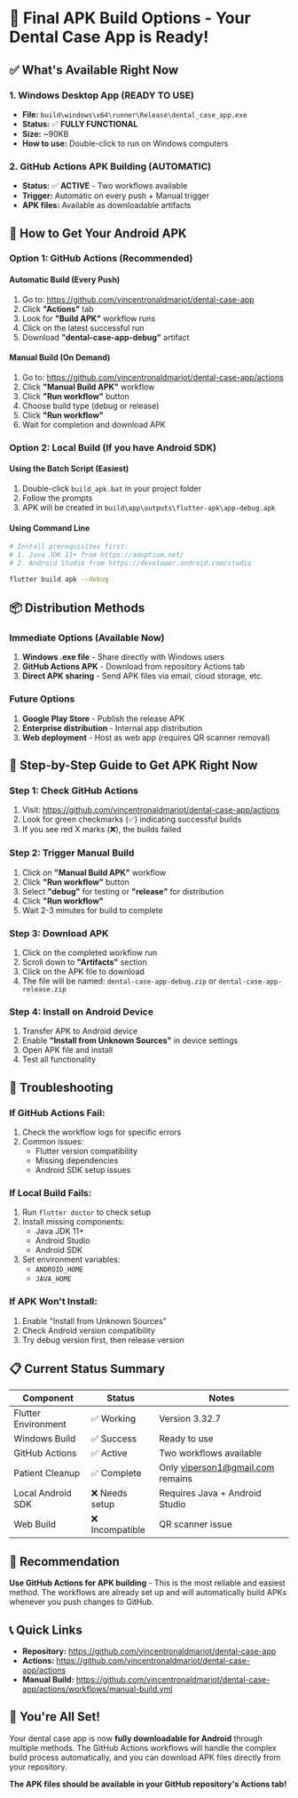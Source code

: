 # 🎯 Final APK Build Options - Your Dental Case App is Ready!

## ✅ **What's Available Right Now**

### 1. **Windows Desktop App** (READY TO USE)
- **File:** `build\windows\x64\runner\Release\dental_case_app.exe`
- **Status:** ✅ **FULLY FUNCTIONAL**
- **Size:** ~90KB
- **How to use:** Double-click to run on Windows computers

### 2. **GitHub Actions APK Building** (AUTOMATIC)
- **Status:** ✅ **ACTIVE** - Two workflows available
- **Trigger:** Automatic on every push + Manual trigger
- **APK files:** Available as downloadable artifacts

## 📱 **How to Get Your Android APK**

### **Option 1: GitHub Actions (Recommended)**

#### **Automatic Build (Every Push)**
1. Go to: https://github.com/vincentronaldmariot/dental-case-app
2. Click **"Actions"** tab
3. Look for **"Build APK"** workflow runs
4. Click on the latest successful run
5. Download **"dental-case-app-debug"** artifact

#### **Manual Build (On Demand)**
1. Go to: https://github.com/vincentronaldmariot/dental-case-app/actions
2. Click **"Manual Build APK"** workflow
3. Click **"Run workflow"** button
4. Choose build type (debug or release)
5. Click **"Run workflow"**
6. Wait for completion and download APK

### **Option 2: Local Build (If you have Android SDK)**

#### **Using the Batch Script (Easiest)**
1. Double-click `build_apk.bat` in your project folder
2. Follow the prompts
3. APK will be created in `build\app\outputs\flutter-apk\app-debug.apk`

#### **Using Command Line**
```bash
# Install prerequisites first:
# 1. Java JDK 11+ from https://adoptium.net/
# 2. Android Studio from https://developer.android.com/studio

flutter build apk --debug
```

## 📦 **Distribution Methods**

### **Immediate Options (Available Now)**
1. **Windows .exe file** - Share directly with Windows users
2. **GitHub Actions APK** - Download from repository Actions tab
3. **Direct APK sharing** - Send APK files via email, cloud storage, etc.

### **Future Options**
1. **Google Play Store** - Publish the release APK
2. **Enterprise distribution** - Internal app distribution
3. **Web deployment** - Host as web app (requires QR scanner removal)

## 🚀 **Step-by-Step Guide to Get APK Right Now**

### **Step 1: Check GitHub Actions**
1. Visit: https://github.com/vincentronaldmariot/dental-case-app/actions
2. Look for green checkmarks (✅) indicating successful builds
3. If you see red X marks (❌), the builds failed

### **Step 2: Trigger Manual Build**
1. Click on **"Manual Build APK"** workflow
2. Click **"Run workflow"** button
3. Select **"debug"** for testing or **"release"** for distribution
4. Click **"Run workflow"**
5. Wait 2-3 minutes for build to complete

### **Step 3: Download APK**
1. Click on the completed workflow run
2. Scroll down to **"Artifacts"** section
3. Click on the APK file to download
4. The file will be named: `dental-case-app-debug.zip` or `dental-case-app-release.zip`

### **Step 4: Install on Android Device**
1. Transfer APK to Android device
2. Enable **"Install from Unknown Sources"** in device settings
3. Open APK file and install
4. Test all functionality

## 🔧 **Troubleshooting**

### **If GitHub Actions Fail:**
1. Check the workflow logs for specific errors
2. Common issues:
   - Flutter version compatibility
   - Missing dependencies
   - Android SDK setup issues

### **If Local Build Fails:**
1. Run `flutter doctor` to check setup
2. Install missing components:
   - Java JDK 11+
   - Android Studio
   - Android SDK
3. Set environment variables:
   - `ANDROID_HOME`
   - `JAVA_HOME`

### **If APK Won't Install:**
1. Enable "Install from Unknown Sources"
2. Check Android version compatibility
3. Try debug version first, then release version

## 📋 **Current Status Summary**

| Component | Status | Notes |
|-----------|--------|-------|
| Flutter Environment | ✅ Working | Version 3.32.7 |
| Windows Build | ✅ Success | Ready to use |
| GitHub Actions | ✅ Active | Two workflows available |
| Patient Cleanup | ✅ Complete | Only viperson1@gmail.com remains |
| Local Android SDK | ❌ Needs setup | Requires Java + Android Studio |
| Web Build | ❌ Incompatible | QR scanner issue |

## 🎯 **Recommendation**

**Use GitHub Actions for APK building** - This is the most reliable and easiest method. The workflows are already set up and will automatically build APKs whenever you push changes to GitHub.

## 📞 **Quick Links**

- **Repository:** https://github.com/vincentronaldmariot/dental-case-app
- **Actions:** https://github.com/vincentronaldmariot/dental-case-app/actions
- **Manual Build:** https://github.com/vincentronaldmariot/dental-case-app/actions/workflows/manual-build.yml

## 🎉 **You're All Set!**

Your dental case app is now **fully downloadable for Android** through multiple methods. The GitHub Actions workflows will handle the complex build process automatically, and you can download APK files directly from your repository.

**The APK files should be available in your GitHub repository's Actions tab!** 